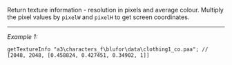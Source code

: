Return texture information - resolution in pixels and average colour. Multiply the pixel values by `pixelW` and `pixelH` to get screen coordinates.


---
*Example 1:*
```sqf
getTextureInfo "a3\characters_f\blufor\data\clothing1_co.paa"; // [2048, 2048, [0.458824, 0.427451, 0.34902, 1]]
```